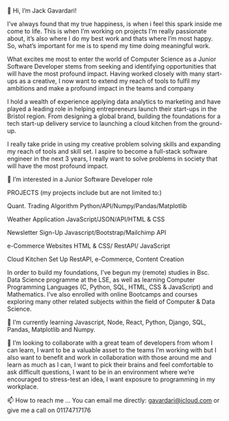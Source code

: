 👋 Hi, I’m Jack Gavardari!

I’ve always found that my true happiness, is when i feel this spark inside me come to life.
This is when I’m working on projects I’m really passionate about, it’s also where I do my
best work and thats where I’m most happy. So, what’s important for me is to spend my
time doing meaningful work.

What excites me most to enter the world of Computer Science as a Junior Software Developer
stems from seeking and identifying opportunities that will have the most profound impact.
Having worked closely with many start-ups as a creative, I now want to extend my reach
of tools to fulfil my ambitions and make a profound impact in the teams and company

I hold a wealth of experience applying data analytics to marketing and have played a
leading role in helping entrepreneurs launch their start-ups in the Bristol region.
From designing a global brand, building the foundations for a tech start-up delivery service
to launching a cloud kitchen from the ground-up.

I really take pride in using my creative problem solving skills and expanding my reach of tools
and skill set. I aspire to become a full-stack software engineer in the next 3 years,
I really want to solve problems in society that will have the most profound impact.

👀 I’m interested in a Junior Software Developer role

PROJECTS (my projects include but are not limited to:)

Quant. Trading Algorithm
Python/API/Numpy/Pandas/Matplotlib

Weather Application
JavaScript/JSON/API/HTML & CSS

Newsletter Sign-Up
Javascript/Bootstrap/Mailchimp API

e-Commerce Websites
HTML & CSS/ RestAPI/ JavaScript

Cloud Kitchen Set Up
RestAPI, e-Commerce, Content Creation

In order to build my foundations, I’ve begun my (remote) studies in Bsc. Data Science
programme at the LSE, as well as learning Computer Programming Languages (C,
Python, SQL, HTML, CSS & JavaScript) and Mathematics. I’ve also enrolled with
online Bootcamps and courses exploring many other related subjects within the field of
Computer & Data Science.

🌱 I’m currently learning Javascript, Node, React, Python, Django, SQL, Pandas, Matplotlib and Numpy.

💞️ I’m looking to collaborate with a great team of developers from whom I can learn, I want to be 
a valuable asset to the teams I’m working with but I also want to benefit and work in collaboration with 
those around me and learn as much as I can, I want to pick their brains and feel comfortable to ask 
difficult questions, I want to be in an environment where we’re encouraged to stress-test an idea, I want 
exposure to programming in my workplace.

📫 How to reach me ... You can email me directly: gavardari@icloud.com or give me a call on 01174717176

<!---
Gavardari/Gavardari is a ✨ special ✨ repository because its `README.md` (this file) appears on your GitHub profile.
You can click the Preview link to take a look at your changes.
--->
